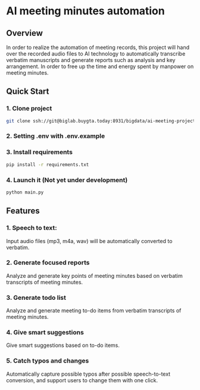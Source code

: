 # AI meeting minutes automation


## Overview

In order to realize the automation of meeting records, this project will hand over the recorded audio files to AI technology to automatically transcribe verbatim manuscripts and generate reports such as analysis and key arrangement. In order to free up the time and energy spent by manpower on meeting minutes.


## Quick Start

### 1. Clone project

```bash
git clone ssh://git@biglab.buygta.today:8931/bigdata/ai-meeting-project.git
```

### 2. Setting .env with .env.example


### 3. Install requirements

```bash
pip install -r requirements.txt
```

### 4. Launch it (Not yet under development)

```bash
python main.py
```

## Features

### 1. Speech to text:

Input audio files (mp3, m4a, wav) will be automatically converted to verbatim.

### 2. Generate focused reports

Analyze and generate key points of meeting minutes based on verbatim transcripts of meeting minutes.

### 3. Generate todo list

Analyze and generate meeting to-do items from verbatim transcripts of meeting minutes.

### 4. Give smart suggestions

Give smart suggestions based on to-do items.

### 5. Catch typos and changes

Automatically capture possible typos after possible speech-to-text conversion, and support users to change them with one click.